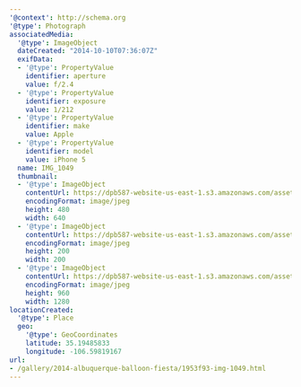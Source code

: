 ```yaml
---
'@context': http://schema.org
'@type': Photograph
associatedMedia:
  '@type': ImageObject
  dateCreated: "2014-10-10T07:36:07Z"
  exifData:
  - '@type': PropertyValue
    identifier: aperture
    value: f/2.4
  - '@type': PropertyValue
    identifier: exposure
    value: 1/212
  - '@type': PropertyValue
    identifier: make
    value: Apple
  - '@type': PropertyValue
    identifier: model
    value: iPhone 5
  name: IMG_1049
  thumbnail:
  - '@type': ImageObject
    contentUrl: https://dpb587-website-us-east-1.s3.amazonaws.com/asset/gallery/2014-albuquerque-balloon-fiesta/1953f93-img-1049~640w.jpg
    encodingFormat: image/jpeg
    height: 480
    width: 640
  - '@type': ImageObject
    contentUrl: https://dpb587-website-us-east-1.s3.amazonaws.com/asset/gallery/2014-albuquerque-balloon-fiesta/1953f93-img-1049~200x200.jpg
    encodingFormat: image/jpeg
    height: 200
    width: 200
  - '@type': ImageObject
    contentUrl: https://dpb587-website-us-east-1.s3.amazonaws.com/asset/gallery/2014-albuquerque-balloon-fiesta/1953f93-img-1049~1280.jpg
    encodingFormat: image/jpeg
    height: 960
    width: 1280
locationCreated:
  '@type': Place
  geo:
    '@type': GeoCoordinates
    latitude: 35.19485833
    longitude: -106.59819167
url:
- /gallery/2014-albuquerque-balloon-fiesta/1953f93-img-1049.html
---
```

